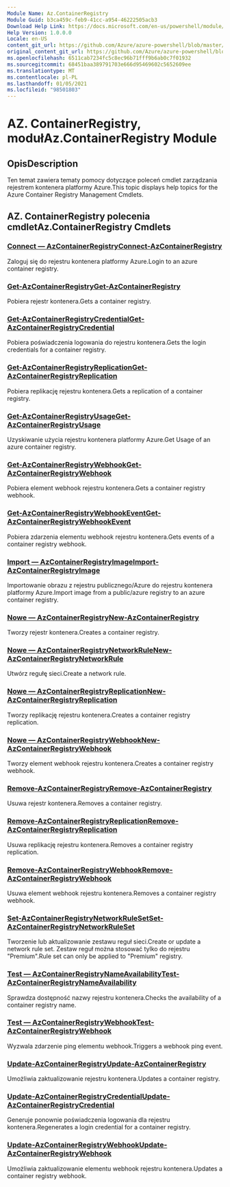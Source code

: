 ```yaml
---
Module Name: Az.ContainerRegistry
Module Guid: b3ca459c-feb9-41cc-a954-46222505acb3
Download Help Link: https://docs.microsoft.com/en-us/powershell/module/az.containerregistry
Help Version: 1.0.0.0
Locale: en-US
content_git_url: https://github.com/Azure/azure-powershell/blob/master/src/ContainerRegistry/ContainerRegistry/help/Az.ContainerRegistry.md
original_content_git_url: https://github.com/Azure/azure-powershell/blob/master/src/ContainerRegistry/ContainerRegistry/help/Az.ContainerRegistry.md
ms.openlocfilehash: 6511cab7234fc5c8ec96b71fff9b6ab0c7f01932
ms.sourcegitcommit: 68451baa389791703e666d95469602c5652609ee
ms.translationtype: MT
ms.contentlocale: pl-PL
ms.lasthandoff: 01/05/2021
ms.locfileid: "98501803"
---
```

# <span data-ttu-id="1c08b-101">AZ. ContainerRegistry, moduł</span><span class="sxs-lookup"><span data-stu-id="1c08b-101">Az.ContainerRegistry Module</span></span>
## <span data-ttu-id="1c08b-102">Opis</span><span class="sxs-lookup"><span data-stu-id="1c08b-102">Description</span></span>
<span data-ttu-id="1c08b-103">Ten temat zawiera tematy pomocy dotyczące poleceń cmdlet zarządzania rejestrem kontenera platformy Azure.</span><span class="sxs-lookup"><span data-stu-id="1c08b-103">This topic displays help topics for the Azure Container Registry Management Cmdlets.</span></span>

## <span data-ttu-id="1c08b-104">AZ. ContainerRegistry polecenia cmdlet</span><span class="sxs-lookup"><span data-stu-id="1c08b-104">Az.ContainerRegistry Cmdlets</span></span>
### [<span data-ttu-id="1c08b-105">Connect — AzContainerRegistry</span><span class="sxs-lookup"><span data-stu-id="1c08b-105">Connect-AzContainerRegistry</span></span>](Connect-AzContainerRegistry.md)
<span data-ttu-id="1c08b-106">Zaloguj się do rejestru kontenera platformy Azure.</span><span class="sxs-lookup"><span data-stu-id="1c08b-106">Login to an azure container registry.</span></span>

### [<span data-ttu-id="1c08b-107">Get-AzContainerRegistry</span><span class="sxs-lookup"><span data-stu-id="1c08b-107">Get-AzContainerRegistry</span></span>](Get-AzContainerRegistry.md)
<span data-ttu-id="1c08b-108">Pobiera rejestr kontenera.</span><span class="sxs-lookup"><span data-stu-id="1c08b-108">Gets a container registry.</span></span>

### [<span data-ttu-id="1c08b-109">Get-AzContainerRegistryCredential</span><span class="sxs-lookup"><span data-stu-id="1c08b-109">Get-AzContainerRegistryCredential</span></span>](Get-AzContainerRegistryCredential.md)
<span data-ttu-id="1c08b-110">Pobiera poświadczenia logowania do rejestru kontenera.</span><span class="sxs-lookup"><span data-stu-id="1c08b-110">Gets the login credentials for a container registry.</span></span>

### [<span data-ttu-id="1c08b-111">Get-AzContainerRegistryReplication</span><span class="sxs-lookup"><span data-stu-id="1c08b-111">Get-AzContainerRegistryReplication</span></span>](Get-AzContainerRegistryReplication.md)
<span data-ttu-id="1c08b-112">Pobiera replikację rejestru kontenera.</span><span class="sxs-lookup"><span data-stu-id="1c08b-112">Gets a replication of a container registry.</span></span>

### [<span data-ttu-id="1c08b-113">Get-AzContainerRegistryUsage</span><span class="sxs-lookup"><span data-stu-id="1c08b-113">Get-AzContainerRegistryUsage</span></span>](Get-AzContainerRegistryUsage.md)
<span data-ttu-id="1c08b-114">Uzyskiwanie użycia rejestru kontenera platformy Azure.</span><span class="sxs-lookup"><span data-stu-id="1c08b-114">Get Usage of an azure container registry.</span></span>

### [<span data-ttu-id="1c08b-115">Get-AzContainerRegistryWebhook</span><span class="sxs-lookup"><span data-stu-id="1c08b-115">Get-AzContainerRegistryWebhook</span></span>](Get-AzContainerRegistryWebhook.md)
<span data-ttu-id="1c08b-116">Pobiera element webhook rejestru kontenera.</span><span class="sxs-lookup"><span data-stu-id="1c08b-116">Gets a container registry webhook.</span></span>

### [<span data-ttu-id="1c08b-117">Get-AzContainerRegistryWebhookEvent</span><span class="sxs-lookup"><span data-stu-id="1c08b-117">Get-AzContainerRegistryWebhookEvent</span></span>](Get-AzContainerRegistryWebhookEvent.md)
<span data-ttu-id="1c08b-118">Pobiera zdarzenia elementu webhook rejestru kontenera.</span><span class="sxs-lookup"><span data-stu-id="1c08b-118">Gets events of a container registry webhook.</span></span>

### [<span data-ttu-id="1c08b-119">Import — AzContainerRegistryImage</span><span class="sxs-lookup"><span data-stu-id="1c08b-119">Import-AzContainerRegistryImage</span></span>](Import-AzContainerRegistryImage.md)
<span data-ttu-id="1c08b-120">Importowanie obrazu z rejestru publicznego/Azure do rejestru kontenera platformy Azure.</span><span class="sxs-lookup"><span data-stu-id="1c08b-120">Import image from a public/azure registry to an azure container registry.</span></span>

### [<span data-ttu-id="1c08b-121">Nowe — AzContainerRegistry</span><span class="sxs-lookup"><span data-stu-id="1c08b-121">New-AzContainerRegistry</span></span>](New-AzContainerRegistry.md)
<span data-ttu-id="1c08b-122">Tworzy rejestr kontenera.</span><span class="sxs-lookup"><span data-stu-id="1c08b-122">Creates a container registry.</span></span>

### [<span data-ttu-id="1c08b-123">Nowe — AzContainerRegistryNetworkRule</span><span class="sxs-lookup"><span data-stu-id="1c08b-123">New-AzContainerRegistryNetworkRule</span></span>](New-AzContainerRegistryNetworkRule.md)
<span data-ttu-id="1c08b-124">Utwórz regułę sieci.</span><span class="sxs-lookup"><span data-stu-id="1c08b-124">Create a network rule.</span></span>

### [<span data-ttu-id="1c08b-125">Nowe — AzContainerRegistryReplication</span><span class="sxs-lookup"><span data-stu-id="1c08b-125">New-AzContainerRegistryReplication</span></span>](New-AzContainerRegistryReplication.md)
<span data-ttu-id="1c08b-126">Tworzy replikację rejestru kontenera.</span><span class="sxs-lookup"><span data-stu-id="1c08b-126">Creates a container registry replication.</span></span>

### [<span data-ttu-id="1c08b-127">Nowe — AzContainerRegistryWebhook</span><span class="sxs-lookup"><span data-stu-id="1c08b-127">New-AzContainerRegistryWebhook</span></span>](New-AzContainerRegistryWebhook.md)
<span data-ttu-id="1c08b-128">Tworzy element webhook rejestru kontenera.</span><span class="sxs-lookup"><span data-stu-id="1c08b-128">Creates a container registry webhook.</span></span>

### [<span data-ttu-id="1c08b-129">Remove-AzContainerRegistry</span><span class="sxs-lookup"><span data-stu-id="1c08b-129">Remove-AzContainerRegistry</span></span>](Remove-AzContainerRegistry.md)
<span data-ttu-id="1c08b-130">Usuwa rejestr kontenera.</span><span class="sxs-lookup"><span data-stu-id="1c08b-130">Removes a container registry.</span></span>

### [<span data-ttu-id="1c08b-131">Remove-AzContainerRegistryReplication</span><span class="sxs-lookup"><span data-stu-id="1c08b-131">Remove-AzContainerRegistryReplication</span></span>](Remove-AzContainerRegistryReplication.md)
<span data-ttu-id="1c08b-132">Usuwa replikację rejestru kontenera.</span><span class="sxs-lookup"><span data-stu-id="1c08b-132">Removes a container registry replication.</span></span>

### [<span data-ttu-id="1c08b-133">Remove-AzContainerRegistryWebhook</span><span class="sxs-lookup"><span data-stu-id="1c08b-133">Remove-AzContainerRegistryWebhook</span></span>](Remove-AzContainerRegistryWebhook.md)
<span data-ttu-id="1c08b-134">Usuwa element webhook rejestru kontenera.</span><span class="sxs-lookup"><span data-stu-id="1c08b-134">Removes a container registry webhook.</span></span>

### [<span data-ttu-id="1c08b-135">Set-AzContainerRegistryNetworkRuleSet</span><span class="sxs-lookup"><span data-stu-id="1c08b-135">Set-AzContainerRegistryNetworkRuleSet</span></span>](Set-AzContainerRegistryNetworkRuleSet.md)
<span data-ttu-id="1c08b-136">Tworzenie lub aktualizowanie zestawu reguł sieci.</span><span class="sxs-lookup"><span data-stu-id="1c08b-136">Create or update a network rule set.</span></span> <span data-ttu-id="1c08b-137">Zestaw reguł można stosować tylko do rejestru "Premium".</span><span class="sxs-lookup"><span data-stu-id="1c08b-137">Rule set can only be applied to "Premium" registry.</span></span>

### [<span data-ttu-id="1c08b-138">Test — AzContainerRegistryNameAvailability</span><span class="sxs-lookup"><span data-stu-id="1c08b-138">Test-AzContainerRegistryNameAvailability</span></span>](Test-AzContainerRegistryNameAvailability.md)
<span data-ttu-id="1c08b-139">Sprawdza dostępność nazwy rejestru kontenera.</span><span class="sxs-lookup"><span data-stu-id="1c08b-139">Checks the availability of a container registry name.</span></span>

### [<span data-ttu-id="1c08b-140">Test — AzContainerRegistryWebhook</span><span class="sxs-lookup"><span data-stu-id="1c08b-140">Test-AzContainerRegistryWebhook</span></span>](Test-AzContainerRegistryWebhook.md)
<span data-ttu-id="1c08b-141">Wyzwala zdarzenie ping elementu webhook.</span><span class="sxs-lookup"><span data-stu-id="1c08b-141">Triggers a webhook ping event.</span></span>

### [<span data-ttu-id="1c08b-142">Update-AzContainerRegistry</span><span class="sxs-lookup"><span data-stu-id="1c08b-142">Update-AzContainerRegistry</span></span>](Update-AzContainerRegistry.md)
<span data-ttu-id="1c08b-143">Umożliwia zaktualizowanie rejestru kontenera.</span><span class="sxs-lookup"><span data-stu-id="1c08b-143">Updates a container registry.</span></span>

### [<span data-ttu-id="1c08b-144">Update-AzContainerRegistryCredential</span><span class="sxs-lookup"><span data-stu-id="1c08b-144">Update-AzContainerRegistryCredential</span></span>](Update-AzContainerRegistryCredential.md)
<span data-ttu-id="1c08b-145">Generuje ponownie poświadczenia logowania dla rejestru kontenera.</span><span class="sxs-lookup"><span data-stu-id="1c08b-145">Regenerates a login credential for a container registry.</span></span>

### [<span data-ttu-id="1c08b-146">Update-AzContainerRegistryWebhook</span><span class="sxs-lookup"><span data-stu-id="1c08b-146">Update-AzContainerRegistryWebhook</span></span>](Update-AzContainerRegistryWebhook.md)
<span data-ttu-id="1c08b-147">Umożliwia zaktualizowanie elementu webhook rejestru kontenera.</span><span class="sxs-lookup"><span data-stu-id="1c08b-147">Updates a container registry webhook.</span></span>


